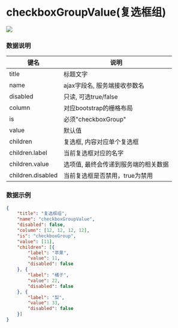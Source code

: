# checkboxGroupValue(复选框组)   


![](https://github.com/MaiYuan/Admin5/blob/master/docs/images/checkboxGroupValue.jpg?raw=true)


### 数据说明
|键名 |说明 |
| ------------ | ------------ |
|title| 标题文字  |
|name   | ajax字段名, 服务端接收参数名  |
|disabled   | 只读, 可选true/false |
|column   | 对应bootstrap的栅格布局  |
|is| 必须"checkboxGroup"  |
|value| 默认值  |
|children   | 复选框, 内容对应单个复选框  |
|children.label   | 当前复选框对应的名字  |
|children.value   | 选项值, 最终会传递到服务端的相关数据  |
|children.disabled   | 当前复选框是否禁用，true为禁用|

### 数据示例
``` json
{
    "title": "复选框组",
    "name": "checkboxGroupValue",
    "disabled": false,
    "column": [12, 12, 12, 12],
    "is": "checkboxGroup",
    "value": [11],
    "children": [{
        "label": "苹果",
        "value": 11,
        "disabled": false
    }, {
        "label": "橘子",
        "value": 22,
        "disabled": false
    }, {
        "label": "梨",
        "value": 33,
        "disabled": false
    }]
}
```
